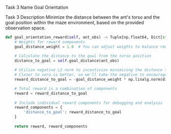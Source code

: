 Task 3 Name
Goal Orientation

Task 3 Description
Minimize the distance between the ant's torso and the goal position within the maze environment, based on the provided observation space.

```python
def goal_orientation_reward(self, ant_obs) -> Tuple[np.float64, Dict[str, np.float64]]:
    # Weights for reward components
    goal_distance_weight = 1.0  # You can adjust weights to balance reward components

    # Calculate the distance to the goal from the torso position
    distance_to_goal = self.goal_distance(ant_obs)
    
    # Utilize negative L2 norm to incentivize minimizing the distance to the goal
    # Closer to zero is better, so we'll take the negative to encourage smaller values
    reward_distance_to_goal = -goal_distance_weight * np.linalg.norm(distance_to_goal)

    # Total reward is a combination of components
    reward = reward_distance_to_goal
    
    # Include individual reward components for debugging and analysis
    reward_components = {
        'distance_to_goal': reward_distance_to_goal
    }
    
    return reward, reward_components
```